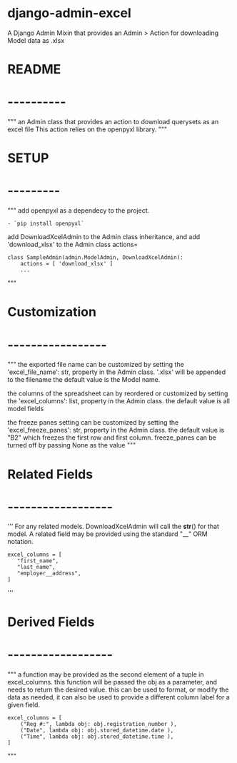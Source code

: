 # django-admin-excel
A Django Admin Mixin that provides an Admin > Action for downloading Model data as .xlsx



#   README
# ----------
"""
  an Admin class that provides an action to download querysets as an excel file
  This action relies on the openpyxl library.
"""
#   SETUP
# ---------
"""
  add openpyxl as a dependecy to the project.

    - `pip install openpyxl`

  add DownloadXcelAdmin to the Admin class inheritance, and
  add 'download_xlsx' to the Admin class actions=

```
class SampleAdmin(admin.ModelAdmin, DownloadXcelAdmin):
    actions = [ 'download_xlsx' ]
    ...
```

"""
#   Customization
# -----------------
"""
  the exported file name can be customized by setting the
  'excel_file_name': str,  property in the Admin class.
  '.xlsx' will be appended to the filename
  the default value is the Model name.

  the columns of the spreadsheet can by reordered or customized by setting the
  'excel_columns': list, property in the Admin class.
  the default value is all model fields

  the freeze panes setting can be customized by setting the
  'excel_freeze_panes': str, property in the Admin class.
  the default value is "B2" which freezes the first row and first column.
  freeze_panes can be turned off by passing None as the value
"""
#   Related Fields
# ------------------
'''
  For any related models. DownloadXcelAdmin will call the
  __str__() for that model.
  A related field may be provided using the standard "__" ORM notation.

```
excel_columns = [
   "first_name",
   "last_name",
   "employer__address",
]
```
'''
#   Derived Fields
# ------------------
"""
  a function may be provided as the second element of a tuple in excel_columns.
  this function will be passed the obj as a parameter, and needs to return the desired value.
  this can be used to format, or modify the data as needed, it can also be used to provide
  a different column label for a given field.

```
excel_columns = [
    ("Reg #:", lambda obj: obj.registration_number ),
    ("Date", lambda obj: obj.stored_datetime.date ),
    ("Time", lambda obj: obj.stored_datetime.time ),
]
```
"""
